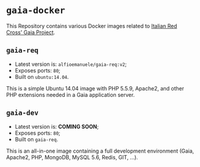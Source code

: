 # `gaia-docker`

This Repository contains various Docker images related to [Italian Red Cross' Gaia Project](https://github.com/CroceRossaCatania/gaia).

## `gaia-req` 

* Latest version is: `alfioemanuele/gaia-req:v2`;
* Exposes ports: `80`;
* Built on `ubuntu:14.04`.

This is a simple Ubuntu 14.04 image with PHP 5.5.9, Apache2, and other PHP extensions needed in a Gaia application server.

## `gaia-dev`

* Latest version is: **COMING SOON**;
* Exposes ports: `80`;
* Built on `gaia-req`.

This is an all-in-one image containing a full development environment (Gaia, Apache2, PHP, MongoDB, MySQL 5.6, Redis, GIT, ...).

